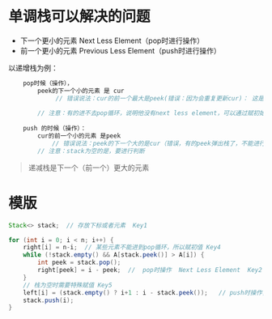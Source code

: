 # 单调栈可以解决的问题

- 下一个更小的元素 Next Less Element（pop时进行操作）
- 前一个更小的元素 Previous Less Element（push时进行操作）


以递增栈为例：
```Java
    pop时候（操作），
        peek的下一个小的元素 是 cur
             // 错误说法：cur的前一个最大是peek(错误：因为会重复更新cur)： 这是一个循环前面的都是比cur大的，第84题就是利用这个
        
        // 注意：有的进不去pop循环，说明他没有next less element，可以通过赋初始值进行处理
        
    push 的时候（操作）：
        cur的前一个小的元素 是peek
            // 错误说法：peek的下一个大的是cur（错误，有的peek弹出栈了，不能进行赋值）
        // 注意：stack为空的是，要进行判断
```

> 递减栈是下一个（前一个）更大的元素

# 模版

```Java
Stack<> stack;  // 存放下标或者元素  Key1

for (int i = 0; i < n; i++) {
    right[i] = n-i;  // 某些元素不能进到pop循环，所以赋初值 Key4
    while (!stack.empty() && A[stack.peek()] > A[i]) {
        int peek = stack.pop();
        right[peek] = i - peek;  //  pop时操作  Next Less Element  Key2
    }
    // 栈为空时需要特殊赋值 Key5
    left[i] = (stack.empty() ? i+1 : i - stack.peek());   // push时操作，Previous Less Element   Key3
    stack.push(i);
}
```